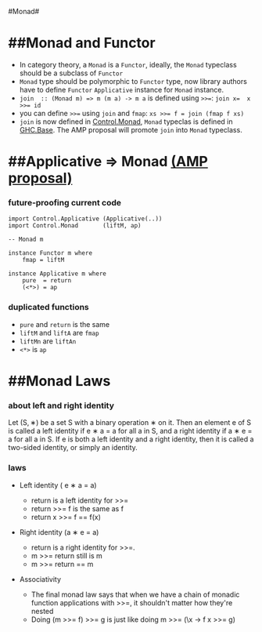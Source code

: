 #Monad#

##Monad and Functor
===
- In category theory, a `Monad` is a `Functor`, ideally, the `Monad` typeclass should be a subclass of `Functor`
- `Monad` type should be polymorphic to `Functor` type, now library authors have to define `Functor` `Applicative` instance for `Monad` instance.
- `join  :: (Monad m) => m (m a) -> m a` is defined using `>>=`: `join x=  x >>= id`
- you can define `>>=` using `join` and `fmap`:  `xs >>= f = join (fmap f xs)` 
- `join` is now defined in [Control.Monad][1], `Monad` typeclas is defined in [GHC.Base][2]. The AMP proposal will promote `join` into `Monad` typeclass. 

##Applicative => Monad [(AMP proposal)][3]
===
### future-proofing current code
```
import Control.Applicative (Applicative(..))
import Control.Monad       (liftM, ap)
 
-- Monad m
 
instance Functor m where
    fmap = liftM
 
instance Applicative m where
    pure  = return
    (<*>) = ap
```

### duplicated functions
- `pure` and `return` is the same
- `liftM` and `liftA` are `fmap` 
- `liftMn` are `liftAn`
- `<*>` is `ap`

##Monad Laws
===
### about left and right identity
Let (S, ∗) be a set S with a binary operation ∗ on it. Then an element e of S is called a left identity if e ∗ a = a for all a in S, and a right identity if a ∗ e = a for all a in S. If e is both a left identity and a right identity, then it is called a two-sided identity, or simply an identity. 
### laws

- Left identity ( e ∗ a = a)
	- return is a left identity for >>=
	- return >>= f  is the same as f
	- return x >>= f == f(x)
- Right identity (a ∗ e = a)
	- return is a right identity for >>=.
	- m >>= return still is m
	- m >>= return == m
- Associativity
	- The final monad law says that when we have a chain of monadic function applications with >>=, it shouldn't matter how they're nested 
	- Doing (m >>= f) >>= g is just like doing m >>= (\x -> f x >>= g)




  [1]: http://hackage.haskell.org/package/base-4.7.0.0/docs/src/Control-Monad.html#join
  [2]: http://hackage.haskell.org/package/base-4.7.0.0/docs/src/GHC-Base.html#Monad
  [3]: https://github.com/quchen/articles/blob/master/applicative_monad.md